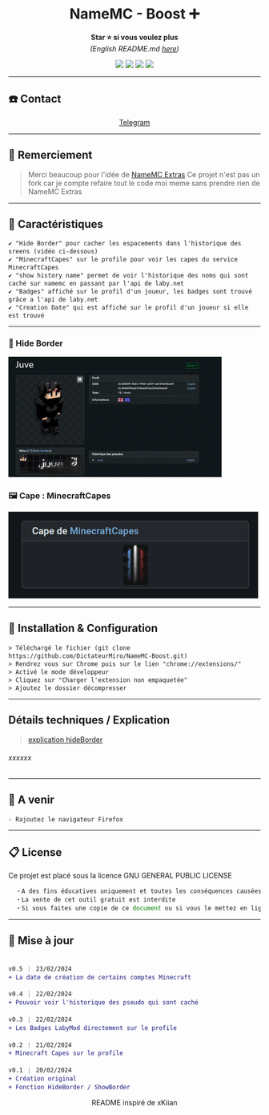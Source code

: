 <h1 align='center'>NameMC - Boost ➕</h1>

<p align='center'>
  <b>Star ⭐ si vous voulez plus</b><br>
<i>(English README.md <a href="https://github.com/DictateurMiro/NameMC-Boost/blob/Chrome/English-README.md">here</a>)</i>
</p>

<p align="center">
  <img src="https://img.shields.io/github/languages/top/DictateurMiro/NameMC-Boost?color=blue&style=flat">
  <img src="https://img.shields.io/github/last-commit/DictateurMiro/NameMC-Boost?color=blue&style=flat">
  <img src="https://img.shields.io/github/stars/DictateurMiro/NameMC-Boost?color=blue&style=flat&label=Stars">
  <img src="https://img.shields.io/github/forks/DictateurMiro/NameMC-Boost?color=blue&style=flat&label=Forks">
</p>

---

## ☎️ Contact

<p align='center'>
<a href="https://t.me/empereurmiro">Telegram</a> 
</p>

---

## 🙏 Remerciement

> Merci beaucoup pour l'idée de <a href="https://github.com/NameMC-Extras/NameMC-Extras">NameMC Extras</a>
> Ce projet n'est pas un fork car je compte refaire tout le code moi meme sans prendre rien de NameMC Extras

---

## 🌙 Caractéristiques
```sh-session
✔ "Hide Border" pour cacher les espacements dans l'historique des sreens (vidéo ci-dessous)
✔ "MinecraftCapes" sur le profile pour voir les capes du service MinecraftCapes
✔ "show history name" permet de voir l'historique des noms qui sont caché sur namemc en passant par l'api de laby.net
✔ "Badges" affiché sur le profil d'un joueur, les badges sont trouvé grâce a l'api de laby.net
✔ "Creation Date" qui est affiché sur le profil d'un joueur si elle est trouvé
```
---

### 🎥 Hide Border
<img src="https://raw.githubusercontent.com/DictateurMiro/NameMC-Boost/Chrome/demo/skinart_viewer.gif">

### 🖼️ Cape : MinecraftCapes
<img src="https://raw.githubusercontent.com/DictateurMiro/NameMC-Boost/Chrome/demo/minecraftcapes.png">

---

## 🚀 Installation & Configuration

```sh-session
> Téléchargé le fichier (git clone https://github.com/DictateurMiro/NameMC-Boost.git)
> Rendrez vous sur Chrome puis sur le lien "chrome://extensions/"
> Activé le mode développeur
> Cliquez sur "Charger l'extension non empaquetée"
> Ajoutez le dossier décompresser
```

---

## Détails techniques / Explication 

> <a href="https://github.com/DictateurMiro/NameMC-Boost/blob/Chrome/explication/hideBorder.md">explication hideBorder</a>

###### xxxxxx

---

## 🎉 A venir

```sh-session
- Rajoutez le navigateur Firefox
```

---

## 📋 License

Ce projet est placé sous la licence GNU GENERAL PUBLIC LICENSE
```js
  ・A des fins éducatives uniquement et toutes les conséquences causées par vos actions sont de votre responsabilité.
  ・La vente de cet outil gratuit est interdite
  ・Si vous faites une copie de ce document ou si vous le mettez en ligne, il doit s'agir d'un logiciel libre et les crédits doivent renvoyer à ce repo
```

---

## 💭 Mise à jour

```diff

v0.5 ⋮ 23/02/2024
+ La date de création de certains comptes Minecraft 

v0.4 ⋮ 22/02/2024
+ Pouvoir voir l'historique des pseudo qui sont caché

v0.3 ⋮ 22/02/2024
+ Les Badges LabyMod directement sur le profile

v0.2 ⋮ 21/02/2024
+ Minecraft Capes sur le profile

v0.1 ⋮ 20/02/2024
+ Création original
+ Fonction HideBorder / ShowBorder 
```

<p align="center">
  README inspiré de xKiian
</p>
